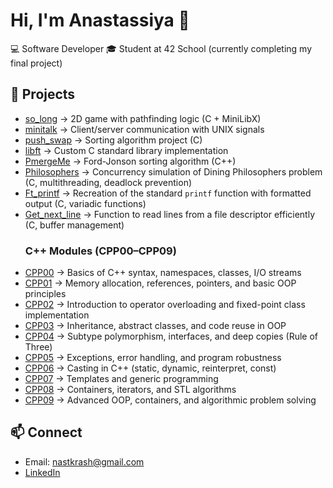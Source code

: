 # Hi, I'm Anastassiya 👋

💻 Software Developer
🎓 Student at 42 School (currently completing my final project)  


## 📂 Projects
- [so_long](https://github.com/nastkrash/so_long) → 2D game with pathfinding logic (C + MiniLibX)
- [minitalk](https://github.com/nastkrash/minitalk) → Client/server communication with UNIX signals
- [push_swap](https://github.com/nastkrash/push_swap) → Sorting algorithm project (C)
- [libft](https://github.com/nastkrash/Libft) → Custom C standard library implementation
- [PmergeMe](https://github.com/nastkrash/PmergeMe) → Ford-Jonson sorting algorithm (C++)
- [Philosophers](https://github.com/nastkrash/philosophers) → Concurrency simulation of Dining Philosophers problem (C, multithreading, deadlock prevention)  
- [Ft_printf](https://github.com/nastkrash/ft_printf) → Recreation of the standard `printf` function with formatted output (C, variadic functions)  
- [Get_next_line](https://github.com/nastkrash/get_next_line) → Function to read lines from a file descriptor efficiently (C, buffer management)
  ### C++ Modules (CPP00–CPP09)  
- [CPP00](https://github.com/nastkrash/CPP00) → Basics of C++ syntax, namespaces, classes, I/O streams  
- [CPP01](https://github.com/nastkrash/CPP01) → Memory allocation, references, pointers, and basic OOP principles  
- [CPP02](https://github.com/nastkrash/CPP02) → Introduction to operator overloading and fixed-point class implementation  
- [CPP03](https://github.com/nastkrash/CPP03) → Inheritance, abstract classes, and code reuse in OOP  
- [CPP04](https://github.com/nastkrash/CPP04) → Subtype polymorphism, interfaces, and deep copies (Rule of Three)  
- [CPP05](https://github.com/nastkrash/CPP05) → Exceptions, error handling, and program robustness  
- [CPP06](https://github.com/nastkrash/CPP06) → Casting in C++ (static, dynamic, reinterpret, const)  
- [CPP07](https://github.com/nastkrash/CPP07) → Templates and generic programming  
- [CPP08](https://github.com/nastkrash/CPP08) → Containers, iterators, and STL algorithms  
- [CPP09](https://github.com/nastkrash/CPP09) → Advanced OOP, containers, and algorithmic problem solving  




## 📫 Connect
- Email: nastkrash@gmail.com
- [LinkedIn](https://www.linkedin.com/in/anastassiya-krasheninnikova-0994b437b/)
